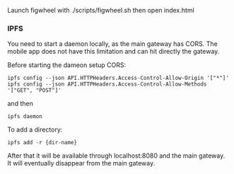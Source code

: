 Launch figwheel with ./scripts/figwheel.sh then open index.html

### IPFS

You need to start a daemon locally, as the main gateway has CORS. The mobile app
does not have this limitation and can hit directly the gateway.

Before starting the dameon setup CORS:

```
ipfs config --json API.HTTPHeaders.Access-Control-Allow-Origin '["*"]'
ipfs config --json API.HTTPHeaders.Access-Control-Allow-Methods '["GET", "POST"]'
```

and then

```
ipfs daemon
```

To add a directory:

`ipfs add -r {dir-name}`

After that it will be available through localhost:8080 and the main gateway.
It will eventually disappear from the main gateway.
